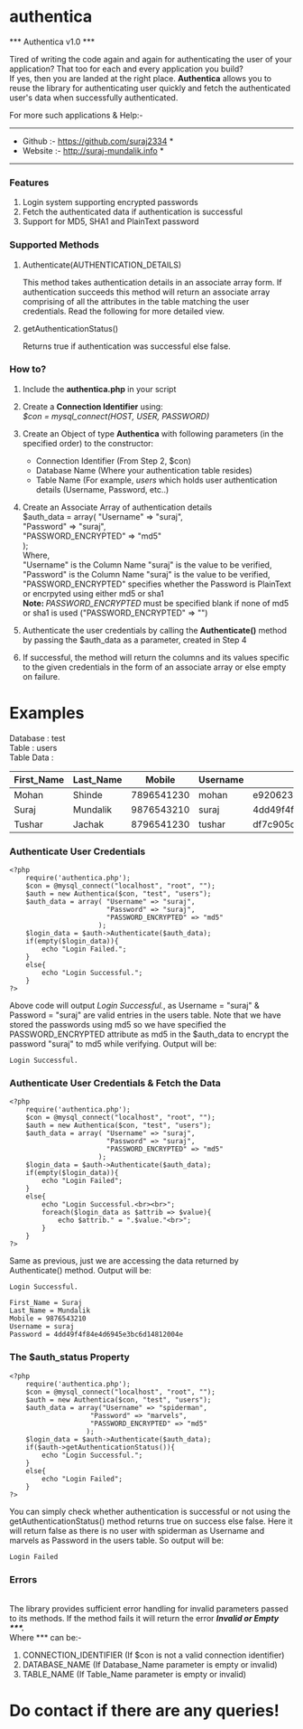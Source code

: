 # authentica
*** Authentica v1.0 ***  

Tired of writing the code again and again for authenticating the user of your application? That too for each and every application you build?  
If yes, then you are landed at the right place.  <b>Authentica</b> allows you to reuse the library for authenticating user quickly and fetch the authenticated user's data when successfully authenticated.  

For more such applications & Help:-  
*******************************************  
* Github  :- https://github.com/suraj2334 *  
* Website :- http://suraj-mundalik.info   *   
*******************************************  

<b><h3>Features</h3></b>  
1. Login system supporting encrypted passwords  
2. Fetch the authenticated data if authentication is successful  
3. Support for MD5, SHA1 and PlainText password  


<b><h3>Supported Methods</h3></b>  
1. Authenticate(AUTHENTICATION_DETAILS)  

   This method takes authentication details in an associate array form. If authentication succeeds this method will return an associate array comprising of all the attributes in the table matching the user credentials. Read the following for more detailed view.  

2. getAuthenticationStatus()  

   Returns true if authentication was successful else false.  

<b><h3>How to?</h3></b>  

1. Include the <b>authentica.php</b> in your script  
2. Create a <b>Connection Identifier</b> using:  
   <i>$con = mysql_connect(HOST, USER, PASSWORD)</i>  
3. Create an Object of type <b>Authentica</b> with following parameters (in the specified order) to the constructor:  
   <ul>  
   	<li>Connection Identifier (From Step 2, $con)</li>  
   	<li>Database Name (Where your authentication table resides)</li>  
   	<li>Table Name (For example, <i>users</i> which holds user authentication details (Username, Password, etc..)</li>   
   </ul>  
4. Create an Associate Array of authentication details  
   $auth_data = array(	"Username" => "suraj",  
						"Password" => "suraj",  
						"PASSWORD_ENCRYPTED" => "md5"  
			     	  );  
   Where,  
   "Username" is the Column Name "suraj" is the value to be verified,  
   "Password" is the Column Name "suraj" is the value to be verified,  
   "PASSWORD_ENCRYPTED" specifies whether the Password is PlainText or encrpyted using either md5 or sha1  
   <b>Note: </b><i>PASSWORD_ENCRYPTED</i> must be specified blank if none of md5 or sha1 is used ("PASSWORD_ENCRYPTED" => "")  
5. Authenticate the user credentials by calling the <b>Authenticate()</b> method by passing the $auth_data as a parameter, created in Step 4  

6. If successful, the method will return the columns and its values specific to the given credentials in the form of an associate array or else empty on failure.  

<b><h1>Examples</h1></b>  

Database   : test  
Table 	   : users  
Table Data :   
<table>  
	<thead>  
		<th>First_Name</th>  
		<th>Last_Name</th>  
		<th>Mobile</th>  
		<th>Username</th>  
		<th>Password</th>  
	</thead>  
	<tbody>  
		<tr>  
			<td>Mohan</td>  
			<td>Shinde</td>  
			<td>7896541230</td>  
			<td>mohan</td>  
			<td>e9206237def4b4ef46fd933ed0f5a08f</td>  
		</tr>  
		<tr>  
			<td>Suraj</td>  
			<td>Mundalik</td>  
			<td>9876543210</td>  
			<td>suraj</td>  
			<td>4dd49f4f84e4d6945e3bc6d14812004e</td>  
		</tr>  
		<tr>  
			<td>Tushar</td>  
			<td>Jachak</td>  
			<td>8796541230</td>  
			<td>tushar</td>  
			<td>df7c905d9ffebe7cda405cf1c82a3add</td>  
		</tr>  
	</tbody>  
</table>      

<b><h3>Authenticate User Credentials</h3></b>  
```  
<?php  
	require('authentica.php');  
	$con = @mysql_connect("localhost", "root", "");  
	$auth = new Authentica($con, "test", "users");  
	$auth_data = array(	"Username" => "suraj",  
						"Password" => "suraj",  
						"PASSWORD_ENCRYPTED" => "md5"  
			     	  );  
	$login_data = $auth->Authenticate($auth_data);  
	if(empty($login_data)){  
		echo "Login Failed.";  
	}  
	else{  
		echo "Login Successful.";  
	}  
?>    
```  
Above code will output <i>Login Successful.</i>, as Username = "suraj" & Password = "suraj" are valid entries in the users table. Note that we have stored the passwords using md5 so we have specified the PASSWORD_ENCRYPTED attribute as md5 in the $auth_data to encrypt the password "suraj" to md5 while verifying. Output will be:  
```  
Login Successful.  
```    

<b><h3>Authenticate User Credentials & Fetch the Data</h3></b>  
```  
<?php  
	require('authentica.php');  
	$con = @mysql_connect("localhost", "root", "");  
	$auth = new Authentica($con, "test", "users");  
	$auth_data = array(	"Username" => "suraj",  
						"Password" => "suraj",  
						"PASSWORD_ENCRYPTED" => "md5"  
			     	  );  
	$login_data = $auth->Authenticate($auth_data);    
	if(empty($login_data)){  
		echo "Login Failed";  
	}  
	else{  
		echo "Login Successful.<br><br>";  
		foreach($login_data as $attrib => $value){  
			echo $attrib." = ".$value."<br>";  
		}  
	}  
?>    
```  

Same as previous, just we are accessing the data returned by Authenticate() method. Output will be:  
```  
Login Successful.  
  
First_Name = Suraj  
Last_Name = Mundalik  
Mobile = 9876543210  
Username = suraj  
Password = 4dd49f4f84e4d6945e3bc6d14812004e  
```  

<b><h3>The $auth_status Property</h3></b>  
```  
<?php  
	require('authentica.php');  
	$con = @mysql_connect("localhost", "root", "");  
	$auth = new Authentica($con, "test", "users");  
	$auth_data = array("Username" => "spiderman",  
					"Password" => "marvels",  
					"PASSWORD_ENCRYPTED" => "md5"  
			       );  
	$login_data = $auth->Authenticate($auth_data);  
	if($auth->getAuthenticationStatus()){  
		echo "Login Successful.";  
	}
	else{
		echo "Login Failed";  
	}  
?>  
```  

You can simply check whether authentication is successful or not using the getAuthenticationStatus() method returns true on success else false. Here it will return false as there is no user with spiderman as Username and marvels as Password in the users table. So output will be:  
  
```  
Login Failed  
```  

<b><h3>Errors</h3></b>  
The library provides sufficient error handling for invalid parameters passed to its methods. If the method fails  it will return the error <b><i>Invalid or Empty ***.</b></i>  
Where *** can be:-  
1. CONNECTION_IDENTIFIER (If $con is not a valid connection identifier)  
2. DATABASE_NAME (If Database_Name parameter is empty or invalid)  
3. TABLE_NAME (If Table_Name parameter is empty or invalid)  

<b><h1>Do contact if there are any queries!</h1></b>  

